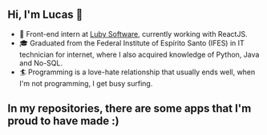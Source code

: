 ## Hi, I'm Lucas 👋


- 🔭  Front-end intern at <a href="https://www.luby.com.br/">Luby Software<a/>, currently working with ReactJS.
- &#127891; Graduated from the Federal Institute of Espírito Santo (IFES) in IT technician for internet, where I also acquired knowledge of Python, Java and No-SQL.
- &#127940; Programming is a love-hate relationship that usually ends well, when I'm not programming, I get busy surfing. 

<strong><h2>In my repositories, there are some apps that I'm proud to have made :)<h2/><strong/> 
